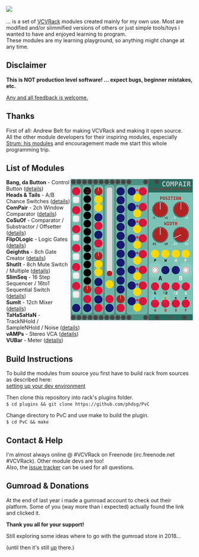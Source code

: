 [![](https://img.shields.io/badge/version-0.5.8-brightgreen.svg)](https://github.com/phdsg/PvC/releases/tag/0.5.8)

... is a set of [VCVRack](https://www.vcvrack.com) modules created mainly for my own use.
Most are modified and/or slimmified versions of others or just simple tools/toys
i wanted to have and enjoyed learning to program.  
These modules are my learning playground, so anything might change at any time.


## Disclaimer

**This is NOT production level software! ... expect bugs, beginner mistakes, etc.**

[Any and all feedback is welcome.](https://github.com/phdsg/PvC/issues)


## Thanks

First of all: Andrew Belt for making VCVRack and making it open source.  
All the other module developers for their inspiring modules, especially [Strum: his modules](https://github.com/Strum/Strums_Mental_VCV_Modules) and encouragement made me start this whole programming trip.  



## List of Modules

<img align="right" src="images/AllModules.png">  

  __Bang, da Button__ - Control Button ([details](bang.md))  
  __Heads & Tails__ - A/B Chance Switches ([details](chance_sw.md))  
  __ComPair__ - 2ch Window Comparator ([details](compair.md))  
  __CoSuOf__ - Comparator / Substractor / Offsetter ([details](cosuof.md))  
  __FlipOLogic__ - Logic Gates ([details](flipologic.md))  
  __Geighths__ - 8ch Gate Creator ([details](geighths.md))  
  __ShutIt__ - 8ch Mute Switch / Multiple ([details](shutit.md))  
  __SlimSeq__ - 16 Step Sequencer / 16to1 Sequential Switch ([details](slimseq.md))  
  __SumIt__ - 12ch Mixer ([details](sumit.md))  
  __TaHaSaHaN__ - TrackNHold / SampleNHold / Noise ([details](tahasahan.md))  
  __vAMPs__ - Stereo VCA ([details](vamps.md))  
  __VUBar__ - Meter ([details](vubar.md))  
  
  
## Build Instructions

  To build the modules from source you first have to build rack from sources as described here:  
    [setting up your dev environment](https://github.com/VCVRack/Rack#setting-up-your-development-environment)  

  Then clone this repository into rack's plugins folder.  
    `$ cd plugins && git clone https://github.com/phdsg/PvC`  
    
  Change directory to PvC and use make to build the plugin.  
    `$ cd PvC && make`  
  

## Contact & Help
I'm almost always online @ #VCVRack on Freenode (irc.freenode.net #VCVRack). Other module devs are too!  
Also, the [issue tracker](https://github.com/phdsg/PvC/issues) can be used for all questions.


## Gumroad & Donations

At the end of last year i made a gumroad account to check out their platform.
Some of you (way more than i expected) actually found the link and clicked it.  

__Thank you all for your support!__

Still exploring some ideas where to go with the gumroad store in 2018...

(until then it's still [up](https://gumroad.com/pvc) there.)



